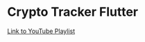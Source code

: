 # Crypto Tracker Flutter

[Link to YouTube Playlist](https://www.youtube.com/watch?v=NY1Oot7ut4o&list=PLr7P7lMIUTus1UtB3s-b2PCY4nyeRp2mQ&ab_channel=RohitSemriwal)
